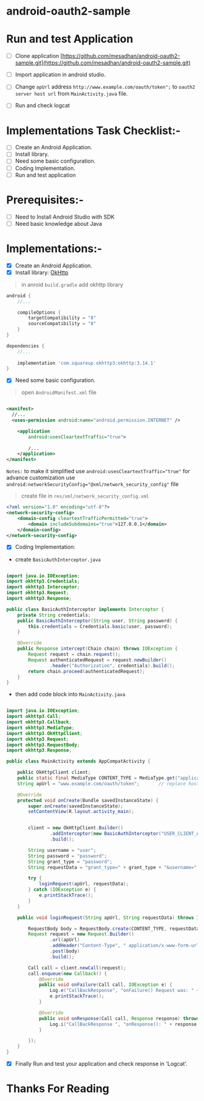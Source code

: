# android-oauth2-sample 


# Run and test Application

- [ ] Clone application [https://github.com/mesadhan/android-oauth2-sample.git](https://github.com/mesadhan/android-oauth2-sample.git)
- [ ] Import application in android studio.
- [ ] Change `apUrl` address `http://www.example.com/oauth/token";` to `oauth2 server host url` from `MainActivity.java` file.
- [ ] Run and check logcat


# Implementations Task Checklist:-

- [ ] Create an Android Application.
- [ ] Install library.
- [ ] Need some basic configuration.
- [ ] Coding Implementation.
- [ ] Run and test application

# Prerequisites:-

 - [ ] Need to Install Android Studio with SDK
 - [ ] Need basic knowledge about Java

# Implementations:-

- [X] Create an Android Application.
- [X] Install library: [OkHttp](https://square.github.io/okhttp/)

> in anroid `build.gradle` add okhttp library

```groovy
android {
    //... 

    compileOptions {
        targetCompatibility = "8"
        sourceCompatibility = "8"
    }
}

dependencies {
    //...
    
    implementation 'com.squareup.okhttp3:okhttp:3.14.1'
}
```

- [X] Need some basic configuration.

> open `AndroidManifest.xml` file

```xml

<manifest>
  //...
  <uses-permission android:name="android.permission.INTERNET" />

    <application
        android:usesCleartextTraffic="true">
        
        /...
    </application>
</manifest>
```

`Notes:` to make it simplified use `android:usesCleartextTraffic="true"` for advance customization use `android:networkSecurityConfig="@xml/network_security_config"` file

> create file in `res/xml/network_security_config.xml`

```xml
<?xml version="1.0" encoding="utf-8"?>
<network-security-config>
    <domain-config cleartextTrafficPermitted="true">
        <domain includeSubdomains="true">127.0.0.1</domain>
    </domain-config>
</network-security-config>
```

- [X] Coding Implementation:

- create `BasicAuthInterceptor.java`

```java

import java.io.IOException;
import okhttp3.Credentials;
import okhttp3.Interceptor;
import okhttp3.Request;
import okhttp3.Response;

public class BasicAuthInterceptor implements Interceptor {
    private String credentials;
    public BasicAuthInterceptor(String user, String password) {
        this.credentials = Credentials.basic(user, password);
    }

    @Override
    public Response intercept(Chain chain) throws IOException {
        Request request = chain.request();
        Request authenticatedRequest = request.newBuilder()
                .header("Authorization", credentials).build();
        return chain.proceed(authenticatedRequest);
    }
}

```

- then add code block into `MainActivity.java`

```java

import java.io.IOException;
import okhttp3.Call;
import okhttp3.Callback;
import okhttp3.MediaType;
import okhttp3.OkHttpClient;
import okhttp3.Request;
import okhttp3.RequestBody;
import okhttp3.Response;

public class MainActivity extends AppCompatActivity {

    public OkHttpClient client;
    public static final MediaType CONTENT_TYPE = MediaType.get("application/x-www-form-urlencoded");
    String apUrl = "www.example.com/oauth/token";       // replace host url through your oauth2 server.

    @Override
    protected void onCreate(Bundle savedInstanceState) {
        super.onCreate(savedInstanceState);
        setContentView(R.layout.activity_main);


        client = new OkHttpClient.Builder()
                .addInterceptor(new BasicAuthInterceptor("USER_CLIENT_APP", "password"))
                .build();

        String username = "user";
        String password = "password";
        String grant_type = "password";
        String requestData = "grant_type=" + grant_type + "&username=" + username + "&password=" + password;

        try {
            loginRequest(apUrl, requestData);
        } catch (IOException e) {
            e.printStackTrace();
        }
    }

    public void loginRequest(String apUrl, String requestData) throws IOException {

        RequestBody body = RequestBody.create(CONTENT_TYPE, requestData);
        Request request = new Request.Builder()
                .url(apUrl)
                .addHeader("Content-Type", " application/x-www-form-urlencoded")
                .post(body)
                .build();

        Call call = client.newCall(request);
        call.enqueue(new Callback() {
            @Override
            public void onFailure(Call call, IOException e) {
                Log.e("CallBackResponse", "onFailure() Request was: " + call.request());
                e.printStackTrace();
            }

            @Override
            public void onResponse(Call call, Response response) throws IOException {
                Log.i("CallBackResponse ", "onResponse(): " + response.body().string());
            }

        });
    }
}


```


- [X] Finally Run and test your application and check response in 'Logcat'.


# Thanks For Reading


